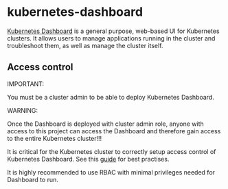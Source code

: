 # kubernetes-dashboard



[Kubernetes Dashboard](https://github.com/kubernetes/dashboard) is a general purpose, web-based UI for Kubernetes clusters. It allows users to manage applications running in the cluster and troubleshoot them, as well as manage the cluster itself.


## Access control

IMPORTANT: 

You must be a cluster admin to be able to deploy Kubernetes Dashboard. 

WARNING: 

Once the Dashboard is deployed with cluster admin role, anyone with access to this project can access the Dashboard and therefore gain access to the entire Kubernetes cluster!!!

It is critical for the Kubernetes cluster to correctly setup access control of Kubernetes Dashboard. See this [guide](https://github.com/kubernetes/dashboard/wiki/Access-control) for best practises.

It is highly recommended to use RBAC with minimal privileges needed for Dashboard to run.
